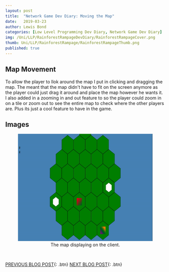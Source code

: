 ```yaml
---
layout: post
title:  "Network Game Dev Diary: Moving the Map"
date:   2019-03-23
author: Lewis Bond
categories: [Low Level Programming Dev Diary, Network Game Dev Diary]
img: /Uni/LLP/RainforestRampageDevDiary/RainforestRampageCover.png
thumb: Uni/LLP/RainforestRampage/RainforestRampageThumb.png
published: true
---
```

<!--more-->

## Map Movement

To allow the player to llok around the map I put in clicking and dragging the map. The meant that the map didn't have to fit on the screen anymore as the player could just drag it around and place the map however he wants it. I also added in a zooming in and out feature to so the player could zoom in on a tile or zoom out to see the entire map to check where the other players are. Plus its just a cool feature to have in the game.

## Images

<center>
	<figure>
<a href="/assets/img/blog//Uni/LLP/RainforestRampageDevDiary/MapMovement.gif"><img src="/assets/img/blog//Uni/LLP/RainforestRampageDevDiary/MapMovement.gif" width = "600" height = "338"></a>
		<figcaption>The map displaying on the client.</figcaption>
	</figure>
</center>

<br/>

[PREVIOUS BLOG POST](https://lbondi7.github.io/low%20level%20programming%20dev%20diary/network%20game%20dev%20diary/llp-dd-network-rr-4){: .btn} [NEXT BLOG POST](https://lbondi7.github.io/low%20level%20programming%20dev%20diary/network%20game%20dev%20diary/llp-dd-network-rr-6){: .btn}
